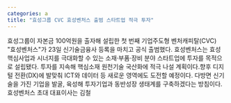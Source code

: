 ```yaml
---
categories: a
title: "효성그룹 CVC 효성벤처스 출범 스타트업 적극 투자"
---
```

효성그룹이 자본금 100억원을 출자해 설립한 첫 번째 기업주도형 벤처캐피탈(CVC) "효성벤처스"가 23일 신기술금융사 등록을 마치고 공식 출범했다. 효성벤처스는 효성 핵심사업과 시너지를 극대화할 수 있는 소재·부품·장비 분야 스타트업에 투자를 목적으로 설립됐다. 투자를 지속해 핵심소재 원천기술 국산화에 적극 나설 계획이다.향후 디지털 전환(DX)에 발맞춰 ICT와 데이터 등 새로운 영역에도 도전할 예정이다. 다방면 신기술을 가진 기업을 발굴, 육성해 투자기업과 동반성장 생태계를 구축하겠다는 방침이다.효성벤처스 초대 대표이사는 김철
